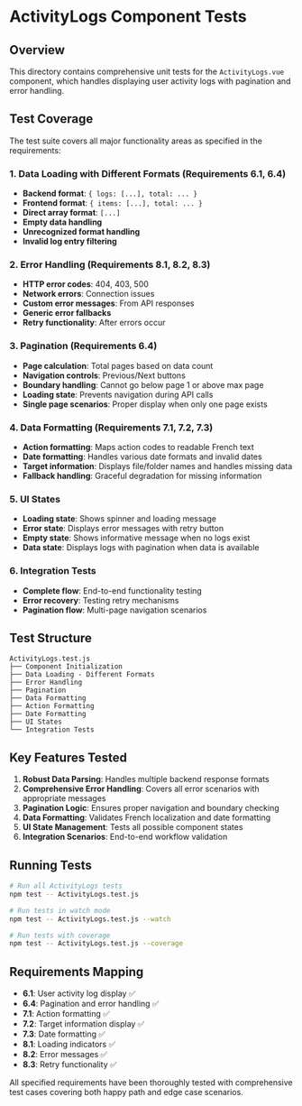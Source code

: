 # ActivityLogs Component Tests

## Overview

This directory contains comprehensive unit tests for the `ActivityLogs.vue` component, which handles displaying user activity logs with pagination and error handling.

## Test Coverage

The test suite covers all major functionality areas as specified in the requirements:

### 1. Data Loading with Different Formats (Requirements 6.1, 6.4)
- **Backend format**: `{ logs: [...], total: ... }`
- **Frontend format**: `{ items: [...], total: ... }`
- **Direct array format**: `[...]`
- **Empty data handling**
- **Unrecognized format handling**
- **Invalid log entry filtering**

### 2. Error Handling (Requirements 8.1, 8.2, 8.3)
- **HTTP error codes**: 404, 403, 500
- **Network errors**: Connection issues
- **Custom error messages**: From API responses
- **Generic error fallbacks**
- **Retry functionality**: After errors occur

### 3. Pagination (Requirements 6.4)
- **Page calculation**: Total pages based on data count
- **Navigation controls**: Previous/Next buttons
- **Boundary handling**: Cannot go below page 1 or above max page
- **Loading state**: Prevents navigation during API calls
- **Single page scenarios**: Proper display when only one page exists

### 4. Data Formatting (Requirements 7.1, 7.2, 7.3)
- **Action formatting**: Maps action codes to readable French text
- **Date formatting**: Handles various date formats and invalid dates
- **Target information**: Displays file/folder names and handles missing data
- **Fallback handling**: Graceful degradation for missing information

### 5. UI States
- **Loading state**: Shows spinner and loading message
- **Error state**: Displays error messages with retry button
- **Empty state**: Shows informative message when no logs exist
- **Data state**: Displays logs with pagination when data is available

### 6. Integration Tests
- **Complete flow**: End-to-end functionality testing
- **Error recovery**: Testing retry mechanisms
- **Pagination flow**: Multi-page navigation scenarios

## Test Structure

```
ActivityLogs.test.js
├── Component Initialization
├── Data Loading - Different Formats
├── Error Handling
├── Pagination
├── Data Formatting
├── Action Formatting
├── Date Formatting
├── UI States
└── Integration Tests
```

## Key Features Tested

1. **Robust Data Parsing**: Handles multiple backend response formats
2. **Comprehensive Error Handling**: Covers all error scenarios with appropriate messages
3. **Pagination Logic**: Ensures proper navigation and boundary checking
4. **Data Formatting**: Validates French localization and date formatting
5. **UI State Management**: Tests all possible component states
6. **Integration Scenarios**: End-to-end workflow validation

## Running Tests

```bash
# Run all ActivityLogs tests
npm test -- ActivityLogs.test.js

# Run tests in watch mode
npm test -- ActivityLogs.test.js --watch

# Run tests with coverage
npm test -- ActivityLogs.test.js --coverage
```

## Requirements Mapping

- **6.1**: User activity log display ✅
- **6.4**: Pagination and error handling ✅
- **7.1**: Action formatting ✅
- **7.2**: Target information display ✅
- **7.3**: Date formatting ✅
- **8.1**: Loading indicators ✅
- **8.2**: Error messages ✅
- **8.3**: Retry functionality ✅

All specified requirements have been thoroughly tested with comprehensive test cases covering both happy path and edge case scenarios.